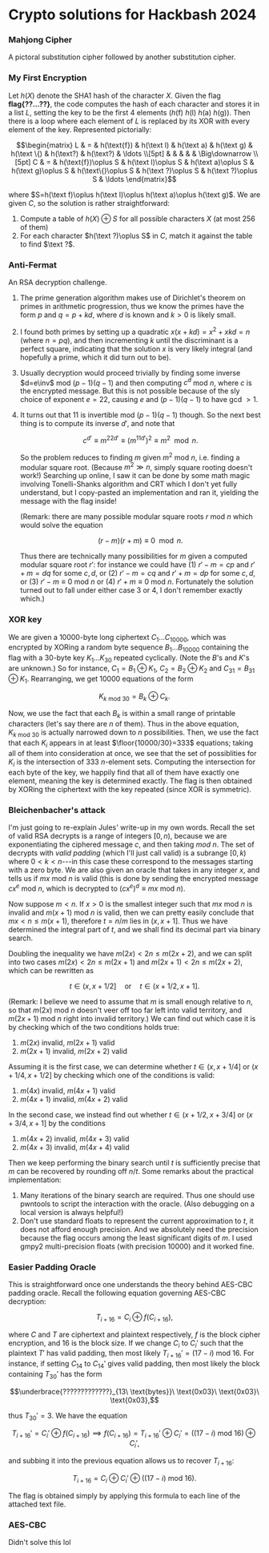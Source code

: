# Crypto solutions for Hackbash 2024


### Mahjong Cipher

A pictoral substitution cipher followed by another substitution cipher.

### My First Encryption

Let $h(X)$ denote the SHA1 hash of the character $X$. Given the flag **flag{??$\ldots$??}**, the code computes the hash of each character and stores it in a list $L$, setting the key to be the first 4 elements $(h(\text{f})\ h(\text{l})\ h(\text{a})\ h(\text{g}))$. Then there is a loop where each element of $L$ is replaced by its XOR with every element of the key. Represented pictorially:

$$\begin{matrix}
L & = & h(\text{f}) & h(\text l) & h(\text a) & h(\text g) & h(\text \{) & h(\text?) & h(\text?) & \ldots \\[5pt]
  &   &      &      &      & \Big\downarrow \\[5pt]
C & = & h(\text{f})\oplus S & h(\text l)\oplus S & h(\text a)\oplus S & h(\text g)\oplus S & h(\text\{)\oplus S & h(\text ?)\oplus S & h(\text ?)\oplus S & \ldots
\end{matrix}$$

where $S=h(\text f)\oplus h(\text l)\oplus h(\text a)\oplus h(\text g)$. We are given $C$, so the solution is rather straightforward:

1. Compute a table of $h(X)\oplus S$ for all possible characters $X$ (at most 256 of them)
2. For each character $h(\text ?)\oplus S$ in $C$, match it against the table to find $\text ?$.

### Anti-Fermat

An RSA decryption challenge.

1. The prime generation algorithm makes use of Dirichlet's theorem on primes in arithmetic progression, thus we know the primes have the form $p$ and $q=p+kd$, where $d$ is known and $k>0$ is likely small.
2. I found both primes by setting up a quadratic $x(x+kd)=x^2+xkd=n$ (where $n=pq$), and then incrementing $k$ until the discriminant is a perfect square, indicating that the solution $x$ is very likely integral (and hopefully a prime, which it did turn out to be).
3. Usually decryption would proceed trivially by finding some inverse $d=e\inv$ mod $(p-1)(q-1)$ and then computing $c^d$ mod $n$, where $c$ is the encrypted message. But this is not possible because of the sly choice of exponent $e=22$, causing $e$ and $(p-1)(q-1)$ to have gcd $>1$.
4. It turns out that 11 is invertible mod $(p-1)(q-1)$ though. So the next best thing is to compute its inverse $d'$, and note that

    $$c^{d'}\equiv m^{22d'}\equiv (m^{11d'})^2\equiv m^2 \mod{n}.$$

    So the problem reduces to finding $m$ given $m^2$ mod $n$, i.e. finding a modular square root. (Because $m^2\gg n$, simply square rooting doesn't work!) Searching up online, I saw it can be done by some math magic involving Tonelli-Shanks algorithm and CRT which I don't yet fully understand, but I copy-pasted an implementation and ran it, yielding the message with the flag inside!

    (Remark: there are many possible modular square roots $r$ mod $n$ which would solve the equation

    $$(r-m)(r+m)\equiv 0 \mod{n}.$$

    Thus there are technically many possibilities for $m$ given a computed modular square root $r'$: for instance we could have (1) $r'-m=cp$ and $r'+m=dq$ for some $c,d$, or (2) $r'-m=cq$ and $r'+m=dp$ for some $c,d$, or (3) $r'-m\equiv 0$ mod $n$ or (4) $r'+m\equiv0$ mod $n$. Fortunately the solution turned out to fall under either case 3 or 4, I don't remember exactly which.)

### XOR key

We are given a 10000-byte long ciphertext $C_1\ldots C_{10000}$, which was encrypted by XORing a random byte sequence $B_1\ldots B_{10000}$ containing the flag with a 30-byte key $K_1\ldots K_{30}$ repeated cyclically. (Note the $B$'s and $K$'s are unknown.) So for instance, $C_1=B_1\oplus K_1$, $C_2=B_2\oplus K_2$ and $C_{31}=B_{31}\oplus K_1$. Rearranging, we get 10000 equations of the form

$$K_{k\ \text{mod}\ 30} = B_k\oplus C_k.$$

Now, we use the fact that each $B_k$ is within a small range of printable characters (let's say there are $n$ of them). Thus in the above equation, $K_{k\ \text{mod}\ 30}$ is actually narrowed down to $n$ possibilities. Then, we use the fact that each $K_i$ appears in at least $\floor{10000/30}=333$ equations; taking all of them into consideration at once, we see that the set of possiblities for $K_i$ is the intersection of 333 $n$-element sets. Computing the intersection for each byte of the key, we happily find that all of them have exactly one element, meaning the key is determined exactly. The flag is then obtained by XORing the ciphertext with the key repeated (since XOR is symmetric).

### Bleichenbacher's attack

I'm just going to re-explain Jules' write-up in my own words. Recall the set of valid RSA decrypts is a range of integers $[0,n)$, because we are exponentiating the ciphered message $c$, and then taking *mod $n$*. The set of decrypts with *valid padding* (which I'll just call valid) is a subrange $[0,k)$ where $0<k<n$---in this case these correspond to the messages starting with a zero byte. We are also given an oracle that takes in any integer $x$, and tells us if $mx$ mod $n$ is valid (this is done by sending the encrypted message $cx^e$ mod $n$, which is decrypted to $(cx^e)^d\equiv mx$ mod $n$).

Now suppose $m<n$. If $x>0$ is the smallest integer such that $mx$ mod $n$ is invalid and $m(x+1)$ mod $n$ is valid, then we can pretty easily conclude that $mx<n\le m(x+1)$, therefore $t=n/m$ lies in $(x,x+1]$. Thus we have determined the integral part of $t$, and we shall find its decimal part via binary search.

Doubling the inequality we have $m(2x)<2n\le m(2x+2)$, and we can split into two cases $m(2x)<2n\le m(2x+1)$ and $m(2x+1)<2n\le m(2x+2)$, which can be rewritten as

$$t\in(x,x+1/2] \quad\text{or}\quad t\in(x+1/2,x+1].$$

(Remark: I believe we need to assume that $m$ is small enough relative to $n$, so that $m(2x)$ mod $n$ doesn't veer off too far left into valid territory, and $m(2x+1)$ mod $n$ right into invalid territory.) We can find out which case it is by checking which of the two conditions holds true:
1. $m(2x)$ invalid, $m(2x+1)$ valid
2. $m(2x+1)$ invalid, $m(2x+2)$ valid

Assuming it is the first case, we can determine whether $t\in(x,x+1/4]$ or $(x+1/4,x+1/2]$ by checking which one of the conditions is valid:
1. $m(4x)$ invalid, $m(4x+1)$ valid
2. $m(4x+1)$ invalid, $m(4x+2)$ valid

In the second case, we instead find out whether $t\in(x+1/2,x+3/4]$ or $(x+3/4,x+1]$ by the conditions
1. $m(4x+2)$ invalid, $m(4x+3)$ valid
2. $m(4x+3)$ invalid, $m(4x+4)$ valid

Then we keep performing the binary search until $t$ is sufficiently precise that $m$ can be recovered by rounding off $n/t$. Some remarks about the practical implementation:
1. Many iterations of the binary search are required. Thus one should use pwntools to script the interaction with the oracle. (Also debugging on a local version is always helpful!)
2. Don't use standard floats to represent the current approximation to $t$, it does not afford enough precision. And we absolutely need the precision because the flag occurs among the least significant digits of $m$. I used gmpy2 multi-precision floats (with precision 10000) and it worked fine.

### Easier Padding Oracle

This is straightforward once one understands the theory behind AES-CBC padding oracle. Recall the following equation governing AES-CBC decryption:

$$T_{i+16} = C_i\oplus f(C_{i+16}),$$

where $C$ and $T$ are ciphertext and plaintext respectively, $f$ is the block cipher encryption, and 16 is the block size. If we change $C_i$ to $C_i'$ such that the plaintext $T'$ has valid padding, then most likely $T_{i+16}'=(17-i)\ \text{mod}\ 16$. For instance, if setting $C_{14}$ to $C_{14}'$ gives valid padding, then most likely the block containing $T_{30}'$ has the form

$$\underbrace{?????????????}_{13\ \text{bytes}}\ \text{0x03}\ \text{0x03}\ \text{0x03},$$

thus $T_{30}'=3$. We have the equation

$$T_{i+16}' = C_i'\oplus f(C_{i+16}) \implies f(C_{i+16}) = T_{i+16}'\oplus C_i' = \bigl((17-i)\ \text{mod}\ 16\bigr) \oplus C_i',$$

and subbing it into the previous equation allows us to recover $T_{i+16}$:

$$T_{i+16} = C_i\oplus C_i'\oplus \bigl((17-i)\ \text{mod}\ 16\bigr).$$

The flag is obtained simply by applying this formula to each line of the attached text file.

### AES-CBC

Didn't solve this lol